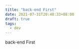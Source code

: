 ```yaml
---
title: "back-end First"
date: 2021-07-31T20:48:33+08:00
draft: true
tags:
  - dev
---
```


back-end First